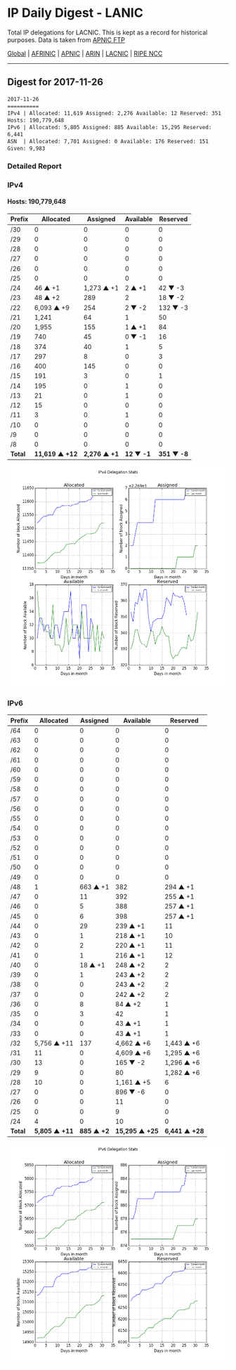 # IP Daily Digest - LANIC

Total IP delegations for LACNIC. This is kept as a record for historical purposes. Data is taken from [APNIC FTP](https://ftp.apnic.net/)

[Global](https://github.com/csmets/IP-Daily-Digest) | [AFRINIC](https://github.com/csmets/IP-Daily-Digest/tree/master/archives/AFRINIC) | [APNIC](https://github.com/csmets/IP-Daily-Digest/tree/master/archives/APNIC) | [ARIN](https://github.com/csmets/IP-Daily-Digest/tree/master/archives/ARIN) | [LACNIC](https://github.com/csmets/IP-Daily-Digest/tree/master/archives/LACNIC) | [RIPE NCC](https://github.com/csmets/IP-Daily-Digest/tree/master/archives/RIPE_NCC)

---

## Digest for 2017-11-26
```
2017-11-26
==========
IPv4 | Allocated: 11,619 Assigned: 2,276 Available: 12 Reserved: 351 Hosts: 190,779,648
IPv6 | Allocated: 5,805 Assigned: 885 Available: 15,295 Reserved: 6,441
ASN  | Allocated: 7,701 Assigned: 0 Available: 176 Reserved: 151 Given: 9,983
```

### Detailed Report

### IPv4

#### Hosts: **190,779,648**

| Prefix | Allocated | Assigned | Available | Reserved |
| ----- | ----- | ----- | ----- | ----- |
| /30 | 0 | 0 | 0 | 0 |
| /29 | 0 | 0 | 0 | 0 |
| /28 | 0 | 0 | 0 | 0 |
| /27 | 0 | 0 | 0 | 0 |
| /26 | 0 | 0 | 0 | 0 |
| /25 | 0 | 0 | 0 | 0 |
| /24 | 46 ▲ +1 | 1,273 ▲ +1 | 2 ▲ +1 | 42 ▼ -3 |
| /23 | 48 ▲ +2 | 289 | 2 | 18 ▼ -2 |
| /22 | 6,093 ▲ +9 | 254 | 2 ▼ -2 | 132 ▼ -3 |
| /21 | 1,241 | 64 | 1 | 50 |
| /20 | 1,955 | 155 | 1 ▲ +1 | 84 |
| /19 | 740 | 45 | 0 ▼ -1 | 16 |
| /18 | 374 | 40 | 1 | 5 |
| /17 | 297 | 8 | 0 | 3 |
| /16 | 400 | 145 | 0 | 0 |
| /15 | 191 | 3 | 0 | 1 |
| /14 | 195 | 0 | 1 | 0 |
| /13 | 21 | 0 | 1 | 0 |
| /12 | 15 | 0 | 0 | 0 |
| /11 | 3 | 0 | 1 | 0 |
| /10 | 0 | 0 | 0 | 0 |
| /9 | 0 | 0 | 0 | 0 |
| /8 | 0 | 0 | 0 | 0 |
| **Total** | **11,619 ▲ +12** | **2,276 ▲ +1** | **12 ▼ -1** | **351 ▼ -8** |

![ipv4-stats](ipv4-figure.png)

### IPv6

| Prefix | Allocated | Assigned | Available | Reserved |
| ----- | ----- | ----- | ----- | ----- |
| /64 | 0 | 0 | 0 | 0 |
| /63 | 0 | 0 | 0 | 0 |
| /62 | 0 | 0 | 0 | 0 |
| /61 | 0 | 0 | 0 | 0 |
| /60 | 0 | 0 | 0 | 0 |
| /59 | 0 | 0 | 0 | 0 |
| /58 | 0 | 0 | 0 | 0 |
| /57 | 0 | 0 | 0 | 0 |
| /56 | 0 | 0 | 0 | 0 |
| /55 | 0 | 0 | 0 | 0 |
| /54 | 0 | 0 | 0 | 0 |
| /53 | 0 | 0 | 0 | 0 |
| /52 | 0 | 0 | 0 | 0 |
| /51 | 0 | 0 | 0 | 0 |
| /50 | 0 | 0 | 0 | 0 |
| /49 | 0 | 0 | 0 | 0 |
| /48 | 1 | 663 ▲ +1 | 382 | 294 ▲ +1 |
| /47 | 0 | 11 | 392 | 255 ▲ +1 |
| /46 | 0 | 5 | 388 | 257 ▲ +1 |
| /45 | 0 | 6 | 398 | 257 ▲ +1 |
| /44 | 0 | 29 | 239 ▲ +1 | 11 |
| /43 | 0 | 1 | 218 ▲ +1 | 10 |
| /42 | 0 | 2 | 220 ▲ +1 | 11 |
| /41 | 0 | 1 | 216 ▲ +1 | 12 |
| /40 | 0 | 18 ▲ +1 | 248 ▲ +2 | 2 |
| /39 | 0 | 1 | 243 ▲ +2 | 2 |
| /38 | 0 | 0 | 243 ▲ +2 | 2 |
| /37 | 0 | 0 | 242 ▲ +2 | 2 |
| /36 | 0 | 8 | 84 ▲ +2 | 1 |
| /35 | 0 | 3 | 42 | 1 |
| /34 | 0 | 0 | 43 ▲ +1 | 1 |
| /33 | 0 | 0 | 43 ▲ +1 | 1 |
| /32 | 5,756 ▲ +11 | 137 | 4,662 ▲ +6 | 1,443 ▲ +6 |
| /31 | 11 | 0 | 4,609 ▲ +6 | 1,295 ▲ +6 |
| /30 | 13 | 0 | 165 ▼ -2 | 1,296 ▲ +6 |
| /29 | 9 | 0 | 80 | 1,282 ▲ +6 |
| /28 | 10 | 0 | 1,161 ▲ +5 | 6 |
| /27 | 0 | 0 | 896 ▼ -6 | 0 |
| /26 | 0 | 0 | 11 | 0 |
| /25 | 0 | 0 | 9 | 0 |
| /24 | 4 | 0 | 10 | 0 |
| **Total** | **5,805 ▲ +11** | **885 ▲ +2** | **15,295 ▲ +25** | **6,441 ▲ +28** |

![ipv6-stats](ipv6-figure.png)
